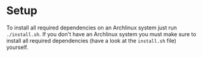 Setup
=====

To install all required dependencies on an Archlinux system
just run `./install.sh`. If you don't have an Archlinux system
you must make sure to install all required dependencies (have a look
at the `install.sh` file) yourself.
